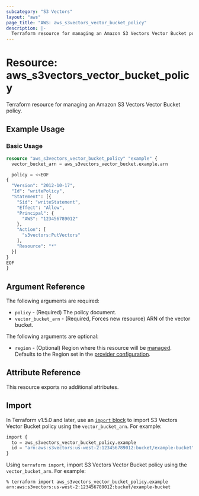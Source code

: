 ```yaml
---
subcategory: "S3 Vectors"
layout: "aws"
page_title: "AWS: aws_s3vectors_vector_bucket_policy"
description: |-
  Terraform resource for managing an Amazon S3 Vectors Vector Bucket policy.
---
```


# Resource: aws_s3vectors_vector_bucket_policy

Terraform resource for managing an Amazon S3 Vectors Vector Bucket policy.

## Example Usage

### Basic Usage

```terraform
resource "aws_s3vectors_vector_bucket_policy" "example" {
  vector_bucket_arn = aws_s3vectors_vector_bucket.example.arn

  policy = <<EOF
{
  "Version": "2012-10-17",
  "Id": "writePolicy",
  "Statement": [{
    "Sid": "writeStatement",
    "Effect": "Allow",
    "Principal": {
      "AWS": "123456789012"
    },
    "Action": [
      "s3vectors:PutVectors"
    ],
    "Resource": "*"
  }]
}
EOF
}
```

## Argument Reference

The following arguments are required:

* `policy` - (Required) The policy document.
* `vector_bucket_arn` - (Required, Forces new resource) ARN of the vector bucket.

The following arguments are optional:

* `region` - (Optional) Region where this resource will be [managed](https://docs.aws.amazon.com/general/latest/gr/rande.html#regional-endpoints). Defaults to the Region set in the [provider configuration](https://registry.terraform.io/providers/hashicorp/aws/latest/docs#aws-configuration-reference).

## Attribute Reference

This resource exports no additional attributes.

## Import

In Terraform v1.5.0 and later, use an [`import` block](https://developer.hashicorp.com/terraform/language/import) to import S3 Vectors Vector Bucket policy using the `vector_bucket_arn`. For example:

```terraform
import {
  to = aws_s3vectors_vector_bucket_policy.example
  id = "arn:aws:s3vectors:us-west-2:123456789012:bucket/example-bucket"
}
```

Using `terraform import`, import S3 Vectors Vector Bucket policy using the `vector_bucket_arn`. For example:

```console
% terraform import aws_s3vectors_vector_bucket_policy.example arn:aws:s3vectors:us-west-2:123456789012:bucket/example-bucket
```
